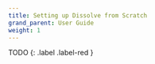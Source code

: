 ```yaml
---
title: Setting up Dissolve from Scratch
grand_parent: User Guide
weight: 1
---
```


TODO
{: .label .label-red }
